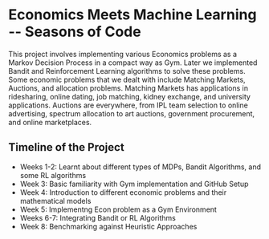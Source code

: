 # Economics Meets Machine Learning -- Seasons of Code
This project involves implementing various Economics problems as a Markov Decision Process in a compact way as Gym. Later we implemented Bandit and Reinforcement Learning algorithms to solve these problems. Some economic problems that we dealt with include Matching Markets, Auctions, and allocation problems. Matching Markets has applications in ridesharing, online dating, job matching, kidney exchange, and university applications. Auctions are everywhere, from IPL team selection to online advertising, spectrum allocation to art auctions, government procurement, and online marketplaces.

## Timeline of the Project
- Weeks 1-2: Learnt about different types of MDPs, Bandit Algorithms, and some RL algorithms
- Week 3: Basic familiarity with Gym implementation and GitHub Setup
- Week 4: Introduction to different economic problems and their mathematical models
- Week 5: Implementng Econ problem as a Gym Environment
- Weeks 6-7: Integrating Bandit or RL Algorithms
- Week 8: Benchmarking against Heuristic Approaches